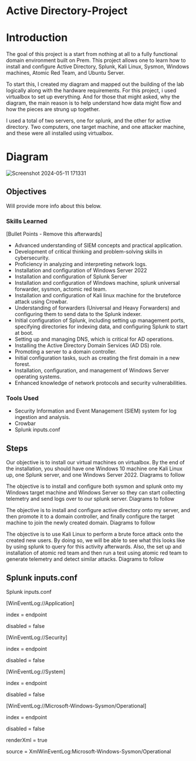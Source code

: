 # Active Directory-Project

# Introduction
 
The goal of this project is a start from nothing at all to a fully functional domain environment built on Prem. 
This project allows one to learn how to install and configure Active Directory, Splunk, Kali Linux, Sysmon, Windows machines, 
Atomic Red Team,  and Ubuntu Server.

To start this, I created my diagram and mapped out the building of  the lab logically along with the hardware requirements.
For this project, i used virtualbox to set up everything.
And for those that might asked, why the diagram, the main reason is to help understand how data might flow and how the pieces are strung up together. 

I used a total of two servers, one for splunk, and the other for active directory. Two computers, one target machine, and one attacker machine, and these were all installed using virtualbox. 

# Diagram
![Screenshot 2024-05-11 171331](https://github.com/viponpoint/ActiveDirectory-Project/assets/138403216/22837d67-26a9-40c8-95cf-09aa97858300)

## Objectives
Will provide more info about this below.

### Skills Learned
[Bullet Points - Remove this afterwards]

- Advanced understanding of SIEM concepts and practical application.
- Development of critical thinking and problem-solving skills in cybersecurity.
- Proficiency in analyzing and interpreting network logs.
- Installation and configuration of Windows Server 2022
- Installation and configuration of Splunk Server
- Installation and configuration of Windows machine, splunk universal forwarder, sysmon, actomic red team. 
- Installation and configuration of Kali linux machine for the bruteforce attack using Crowbar.
- Understanding of forwarders (Universal and Heavy Forwarders) and configuring them to send data to the Splunk indexer.
- Initial configuration of Splunk, including setting up management ports, specifying directories for indexing data, and configuring Splunk to start at boot.
- Setting up and managing DNS, which is critical for AD operations.
- Installing the Active Directory Domain Services (AD DS) role.
- Promoting a server to a domain controller.
- Initial configuration tasks, such as creating the first domain in a new forest.
- Installation, configuration, and management of Windows Server operating systems.
- Enhanced knowledge of network protocols and security vulnerabilities.


### Tools Used
- Security Information and Event Management (SIEM) system for log ingestion and analysis.
- Crowbar
- Splunk inputs.conf
  
## Steps
Our objective is to install our virtual machines on virtualbox. By the end of the installation, you should have one Windows 10 machine one Kali Linux up, one Splunk server, and one Windows Server 2022. Diagrams to follow


The objective is to install and configure both sysmon and splunk onto my Windows target machine and Windows Server so they can start collecting telemetry and send logs over to our splunk server. Diagrams to follow


The objective is to install and configure active directory onto my server, and then promote it to a domain controller, and finally configure the target machine to join the newly created domain. Diagrams to follow


The objective is to use Kali Linux to perform a brute force attack onto the created new users. By doing so, we will be able to see what this looks like by using splunk to query for this activity afterwards. Also, the set up and installation of atomic red team and then run a test using atomic red team to generate telemetry and detect similar attacks.
Diagrams to follow


## Splunk inputs.conf
Splunk inputs.conf

[WinEventLog://Application]

index = endpoint

disabled = false

[WinEventLog://Security]

index = endpoint

disabled = false

[WinEventLog://System]

index = endpoint

disabled = false

[WinEventLog://Microsoft-Windows-Sysmon/Operational]

index = endpoint

disabled = false

renderXml = true

source = XmlWinEventLog:Microsoft-Windows-Sysmon/Operational

